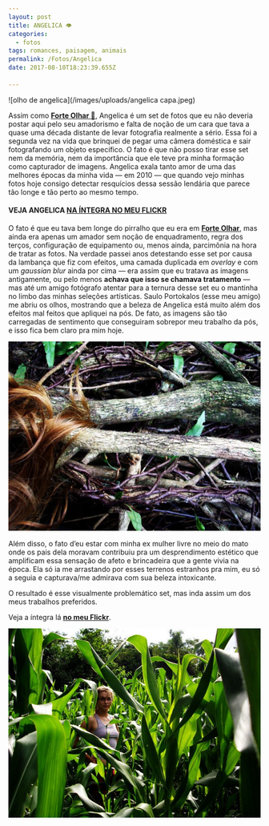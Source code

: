 ```yaml
---
layout: post
title: ANGELICA 👁
categories:
  - fotos
tags: romances, paisagem, animais
permalink: /Fotos/Angelica
date: 2017-08-10T18:23:39.655Z

---
```


![olho de angelica](/images/uploads/angelica capa.jpeg)

Assim como **[Forte Olhar 🏰](/Fotos/FORTEOLHAR)**, Angelica é um set de fotos que eu não deveria postar aqui pelo seu amadorismo e falta de noção de um cara que tava a quase uma década distante de levar fotografia realmente a sério. Essa foi a segunda vez na vida que brinquei de pegar uma câmera doméstica e sair fotografando um objeto específico. O fato é que não posso tirar esse set nem da memória, nem da importância que ele teve pra minha formação como capturador de imagens. Angelica exala tanto amor de uma das melhores épocas da minha vida — em 2010 — que quando vejo minhas fotos hoje consigo detectar resquícios dessa sessão lendária que parece tão longe e tão perto ao mesmo tempo.

#### VEJA ANGELICA [NA ÍNTEGRA NO MEU FLICKR](https://flic.kr/s/aHskAYso1T)

O fato é que eu tava bem longe do pirralho que eu era em **[Forte Olhar](/Fotos/FORTEOLHAR)**, mas ainda era apenas um amador sem noção de enquadramento, regra dos terços, configuração de equipamento ou, menos ainda, parcimônia na hora de tratar as fotos. Na verdade passei anos detestando esse set por causa da lambança que fiz com efeitos, uma camada duplicada em *overlay* e com um *gaussian blur* ainda por cima — era assim que eu tratava as imagens antigamente, ou pelo menos **achava que isso se chamava tratamento** — mas até um amigo fotógrafo atentar para a ternura desse set eu o mantinha no limbo das minhas seleções artísticas. Saulo Portokalos (esse meu amigo) me abriu os olhos, mostrando que a beleza de Angelica está muito além dos efeitos mal feitos que apliquei na pós. De fato, as imagens são tão carregadas de sentimento que conseguiram sobrepor meu trabalho da pós, e isso fica bem claro pra mim hoje.

![cabelos e galhos](/images/uploads/angelica01.jpeg)

Além disso, o fato d’eu estar com minha ex mulher livre no meio do mato onde os pais dela moravam contribuiu pra um desprendimento estético que amplificam essa sensação de afeto e brincadeira que a gente vivia na época. Ela só ia me arrastando por esses terrenos estranhos pra mim, eu só a seguia e capturava/me admirava com sua beleza intoxicante.

O resultado é esse visualmente problemático set, mas inda assim um dos meus trabalhos preferidos.

Veja a íntegra lá **[no meu Flickr](https://flic.kr/s/aHskAYso1T)**.

![angelica no meio de uma plantação de milho](/images/uploads/angelica02.jpeg)